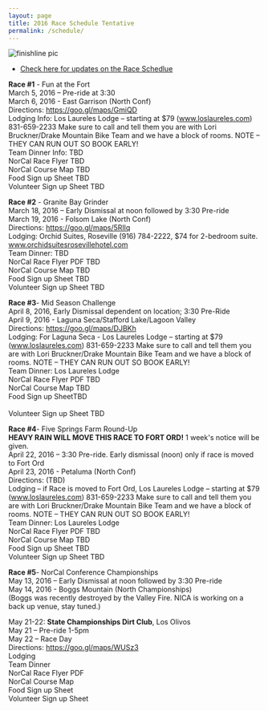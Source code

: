 ```yaml
---
layout: page
title: 2016 Race Schedule Tentative
permalink: /schedule/
---
```


![finishline pic](../images/ftw.jpg)

* <a href="http://www.norcalmtb.org/">Check here for updates on the Race Schedlue</a>

**Race #1** - Fun at the Fort<br>
March 5, 2016 – Pre-ride at 3:30<br>
March 6, 2016 - East Garrison (North Conf)<br> 
Directions: <https://goo.gl/maps/GmiQD><br>
Lodging Info: Los Laureles Lodge – starting at $79 (www.loslaureles.com) 831-659-2233 Make sure to call and tell them you are with Lori Bruckner/Drake Mountain Bike Team and we have a block of rooms.  NOTE – THEY CAN RUN OUT SO BOOK EARLY!<br>
Team Dinner Info: TBD<br> 
NorCal Race Flyer TBD <br>
NorCal Course Map TBD<br> 
Food Sign up Sheet TBD<br> 
Volunteer Sign up Sheet TBD<br> 

**Race #2** - Granite Bay Grinder <br>
March 18, 2016 – Early Dismissal at noon followed by 3:30 Pre-ride<br> 
March 19, 2016 - Folsom Lake (North Conf)<br>
Directions: <https://goo.gl/maps/5RIlq><br>
Lodging: Orchid Suites, Roseville (916) 784-2222, $74 for 2-bedroom suite. www.orchidsuitesrosevillehotel.com<br>
Team Dinner: TBD<br>
NorCal Race Flyer PDF TBD<br>
NorCal Course Map TBD<br>
Food Sign up Sheet TBD<br>
Volunteer Sign up Sheet TBD<br>

**Race #3**- Mid Season Challenge <br>
April 8, 2016, Early Dismissal dependent on location; 3:30 Pre-Ride<br>
April 9, 2016 - Laguna Seca/Stafford Lake/Lagoon Valley<br>
Directions: <https://goo.gl/maps/DJBKh><br>
Lodging: For Laguna Seca - Los Laureles Lodge – starting at $79 (www.loslaureles.com) 831-659-2233 Make sure to call and tell them you are with Lori Bruckner/Drake Mountain Bike Team and we have a block of rooms.  NOTE – THEY CAN RUN OUT SO BOOK EARLY!<br>
Team Dinner: Los Laureles Lodge<br> 
NorCal Race Flyer PDF TBD<br> 
NorCal Course Map TBD<br> 
Food Sign up SheetTBD<br>  
Volunteer Sign up Sheet TBD<br>  

**Race #4**-  Five Springs Farm Round-Up <br> 
**HEAVY RAIN WILL MOVE THIS RACE TO FORT ORD!** 1 week's notice will be given.<br>
April 22, 2016 – 3:30 Pre-ride. Early dismissal (noon) only if race is moved to Fort Ord<br>
April 23, 2016 - Petaluma (North Conf)<br>
Directions: (TBD)<br>
Lodging – if Race is moved to Fort Ord, Los Laureles Lodge – starting at $79 (www.loslaureles.com) 831-659-2233 Make sure to call and tell them you are with Lori Bruckner/Drake Mountain Bike Team and we have a block of rooms.  NOTE – THEY CAN RUN OUT SO BOOK EARLY!<br>
Team Dinner: Los Laureles Lodge<br>
NorCal Race Flyer PDF TBD<br>
NorCal Course Map TBD<br>
Food Sign up Sheet TBD<br> 
Volunteer Sign up Sheet TBD<br> 

**Race #5**- NorCal Conference Championships<br>
May 13, 2016 – Early Dismissal at noon followed by 3:30 Pre-ride<br>
May 14, 2016 - Boggs Mountain (North Championships)<br>
(Boggs was recently destroyed by the Valley Fire. NICA is working on a back up venue, stay tuned.)

May 21-22: **State Championships Dirt Club**, Los Olivos<br>
May 21 – Pre-ride 1-5pm<br>
May 22 – Race Day<br>
Directions: <https://goo.gl/maps/WUSz3><br>
Lodging<br>
Team Dinner <br>
NorCal Race Flyer PDF <br>
NorCal Course Map <br>
Food Sign up Sheet<br>
Volunteer Sign up Sheet <br>